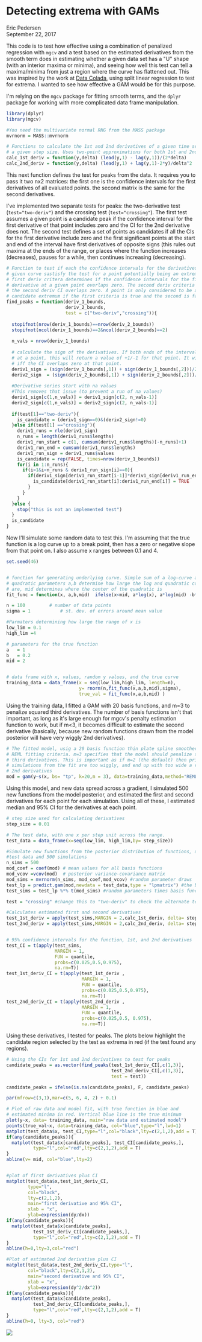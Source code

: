 # Detecting extrema with GAMs
Eric Pedersen  
September 22, 2017  

This code is to test how effective using a combination of penalized regression
with `mgcv` and a test based on the estimated derivatives from the smooth term
does in estimating whether a given data set has a "U" shape (with an interior
maxima or minima), and seeing how well this test can tell a maxima/minima from
just a region where the curve has flattened out. This was inspired by the work
at [Data Colada](http://datacolada.org/62), using split linear regression to 
test for extrema. I wanted to see how effective a GAM would be for this purpose.



I'm relying on the `mgcv` package for fitting smooth terms, and the `dplyr`
package for working with more complicated data frame manipulation.


```r
library(dplyr)
library(mgcv)

#You need the multivariate normal RNG from the MASS package
mvrnorm = MASS::mvrnorm
```





```r
# Functions to calculate the 1st and 2nd derivatives of a given time series with
# a given step size. Uses two-point approximations for both 1st and 2nd derivs.
calc_1st_deriv = function(y,delta) (lead(y,1) - lag(y,1))/(2*delta)
calc_2nd_deriv = function(y,delta) (lead(y,1) + lag(y,1)-2*y)/delta^2
```

This next function defines the test for peaks from the data. It requires you to
pass it two nx2 matrices: the first one is the confidence intervals for the
first derivatives of all evaluated points. the second matrix is the same for the
second derivatives.

I've implemented two separate tests for peaks: the two-derivative test
(`test="two-deriv"`) and the crossing test (`test="crossing"`). The first test
assumes a given point is a candidate peak if the confidence interval for the
first derivative of that point includes zero and the CI for the 2nd derivative
does not. The second test defines a set of points as candidates if all the CIs
for the first derivative include zero and the first significant points at the
start and end of the interval have first derivatives of opposite signs (this
rules out maxima at the ends of the range, or places where the function
increases (decreases), pauses for a while, then continues increasing
(decreasing).



```r
# Function to test if each the confidence intervals for the derivatives of a
# given curve sastisfy the test for a point potentially being an extremum The
# first deriv critera determines if the confidence intervals for the first 
# derivative at a given point overlaps zero. The second deriv criteria tests if
# the second deriv CI overlaps zero. A point is only considered to be a 
# candidate extremum if the first criteria is true and the second is false
find_peaks = function(deriv_1_bounds, 
                      deriv_2_bounds, 
                      test = c("two-deriv","crossing")){
  
  stopifnot(nrow(deriv_1_bounds)==nrow(deriv_2_bounds))
  stopifnot(ncol(deriv_1_bounds)==2&ncol(deriv_2_bounds)==2)
  
  n_vals = nrow(deriv_1_bounds)
  
  # calculate the sign of the derivatives. If both ends of the interval are pos/neg
  # at a point, this will return a value of +1/-1 for that point. It will be zero
  # iff the CI overlaps zero at that point.
  deriv1_sign = (sign(deriv_1_bounds[,1]) + sign(deriv_1_bounds[,2]))/2
  deriv2_sign  = (sign(deriv_2_bounds[,1]) + sign(deriv_2_bounds[,2]))/2
  
  #Derivative series start with na values
  #This removes that issue (to prevent a run of na values)
  deriv1_sign[c(1,n_vals)] = deriv1_sign[c(2, n_vals-1)] 
  deriv2_sign[c(1,n_vals)] = deriv2_sign[c(2, n_vals-1)] 
  
  if(test[1]=="two-deriv"){
    is_candidate = (deriv1_sign==0)&(deriv2_sign!=0)
  }else if(test[1] =="crossing"){
    deriv1_runs = rle(deriv1_sign)
    n_runs = length(deriv1_runs$lengths)
    deriv1_run_start = c(1, cumsum(deriv1_runs$lengths)[-n_runs]+1)
    deriv1_run_end = cumsum(deriv1_runs$lengths)
    deriv1_run_sign = deriv1_runs$values
    is_candidate = rep(FALSE, times=nrow(deriv_1_bounds))
    for(i in 1:n_runs){
      if(i>1&i<n_runs & deriv1_run_sign[i]==0){
        if(deriv1_sign[deriv1_run_start[i-1]]*deriv1_sign[deriv1_run_end[i+1]]==-1){
          is_candidate[deriv1_run_start[i]:deriv1_run_end[i]] = TRUE
        }
      }
    }
  }else {
    stop("this is not an implemented test")
  }
  is_candidate
}
```



Now I'll simulate some random data to test this. I'm assuming that the true
function is a log curve up to a break point, then has a zero or negative slope 
from that point on. I also assume x ranges between 0.1 and 4. 


```r
set.seed(46)


# function for generating underlying curve. Simple sum of a log-curve and a
# quadratic parameters a,b determine how large the log and quadratic components
# are, mid determines where the center of the quadratic is
fit_func = function(x, a,b,mid)  ifelse(x<mid, a*log(x), a*log(mid) -b*(x-mid))

n = 100         # number of data points
sigma = 1           # st. dev. of errors around mean value

#Parmaters determining how large the range of x is
low_lim = 0.1
high_lim =4

# parameters for the true function
a   = 1    
b   = 0.2
mid = 2


# data frame with x, values, random y values, and the true curve
training_data = data_frame(x = seq(low_lim,high_lim, length=n),
                           y= rnorm(n,fit_func(x,a,b,mid),sigma),
                           true_val = fit_func(x,a,b,mid) )
```

Using the training data, I fitted a GAM with 20 basis functions, and m=3 to penalize 
squared third derivatives. The number of basis functions isn't that important, as
long as it's large enough for mgcv's penalty estimation function to work, but 
if m<3, it becomes difficult to estimate the second derivative (basically, because
new random functions drawn from the model posterior will have very wiggly 2nd derivatives). 


```r
# The fitted model, usig a 20 basis function thin plate spline smoother with
# REML fitting criteria. m=3 specifies that the model should penalize squard
# third derivatives. This is important as if m=2 (the default) then prior
# simulations from the fit are too wiggly, and end up with too wide a range of
# 2nd derivatives
mod = gam(y~s(x, bs= "tp", k=20,m = 3), data=training_data,method="REML")
```

Using this model, and new data spread across a gradient, I simulated 500 new 
functions from the model posterior, and estimated the first and second
derivatives for each point for each simulation. Using all of these, I estimated
median and 95% CI for the derivatives at each point.


```r
# step size used for calculating derivatives
step_size = 0.01

# The test data, with one x per step unit across the range.
test_data = data_frame(x=seq(low_lim, high_lim,by= step_size))

#Simulate new functions from the posterior distribution of functions, using the
#test data and 500 simulations
n_sims = 500
mod_coef = coef(mod) # mean values for all basis functions
mod_vcov =vcov(mod)  # posterior variance-covariance matrix
mod_sims = mvrnorm(n_sims, mod_coef,mod_vcov) #random parameter draws
test_lp = predict.gam(mod,newdata = test_data,type = "lpmatrix") #the basis functions 
test_sims = test_lp %*% t(mod_sims) #random parameters times basis functions

test = "crossing" #change this to "two-deriv" to check the alternate test

#Calculates estimated first and second derivatives 
test_1st_deriv = apply(test_sims,MARGIN = 2,calc_1st_deriv, delta= step_size)
test_2nd_deriv = apply(test_sims,MARGIN = 2,calc_2nd_deriv, delta= step_size)


# 95% confidence intervals for the function, 1st, and 2nd derivatives
test_CI = t(apply(test_sims,
                  MARGIN = 1,
                  FUN = quantile,
                  probs=c(0.025,0.5,0.975),
                  na.rm=T))
test_1st_deriv_CI = t(apply(test_1st_deriv ,
                            MARGIN = 1,
                            FUN = quantile,
                            probs=c(0.025,0.5,0.975),
                            na.rm=T))
test_2nd_deriv_CI = t(apply(test_2nd_deriv ,
                            MARGIN = 1,
                            FUN = quantile,
                            probs=c(0.025,0.5, 0.975),
                            na.rm=T))
```


Using these derivatives, I tested for peaks. The plots below highlight the candidate region
selected by the test as extrema in red (if the test found any regions). 


```r
# Using the CIs for 1st and 2nd derivatives to test for peaks
candidate_peaks = as.vector(find_peaks(test_1st_deriv_CI[,c(1,3)], 
                                       test_2nd_deriv_CI[,c(1,3)],
                                       test = test))

candidate_peaks = ifelse(is.na(candidate_peaks), F, candidate_peaks)
```


```r
par(mfrow=c(3,1),mar=c(5, 6, 4, 2) + 0.1)

# Plot of raw data and model fit, with true function in blue and 
# estimated minima in red. Vertical blue line is the true minimum
plot(y~x, data= training_data, main="raw data and estimated model")
points(true_val~x, data=training_data, col="blue",type="l",lwd=1)
matplot(test_data$x, test_CI,type="l",col="black",lty=c(2,1,2),add = T)
if(any(candidate_peaks)){
  matplot(test_data$x[candidate_peaks], test_CI[candidate_peaks,],
          type="l",col="red",lty=c(2,1,2),add = T)
}
abline(v= mid, col="blue",lty=2)


#plot of first derivatives plus CI
matplot(test_data$x,test_1st_deriv_CI,
        type="l",
        col="black",
        lty=c(2,1,2),
        main="first derivative and 95% CI",
        xlab = "x",
        ylab=expression(dy/dx))
if(any(candidate_peaks)){
  matplot(test_data$x[candidate_peaks], 
          test_1st_deriv_CI[candidate_peaks,],
          type="l",col="red",lty=c(2,1,2),add = T)
}
abline(h=0,lty=3,col="red")

#Plot of estimated 2nd derivative plus CI
matplot(test_data$x,test_2nd_deriv_CI,type="l",
        col="black",lty=c(2,1,2),
        main="second derivative and 95% CI",
        xlab = "x",
        ylab=expression(dy^2/dx^2))
if(any(candidate_peaks)){
  matplot(test_data$x[candidate_peaks], 
          test_2nd_deriv_CI[candidate_peaks,],
          type="l",col="red",lty=c(2,1,2),add = T)
}
abline(h=0, lty=3, col="red")
```

<img src="testing_maxima_files/figure-html/plots-1.png" style="display: block; margin: auto;" />
